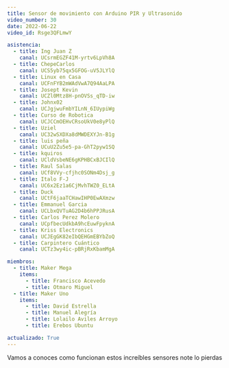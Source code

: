 ```yaml
---
title: Sensor de movimiento con Arduino PIR y Ultrasonido
video_number: 30
date: 2022-06-22
video_id: Rsge3QFLmwY

asistencia:
  - title: Ing Juan Z
    canal: UCsrmEGZF41M-yrtv6LpVh8A
  - title: ChepeCarlos
    canal: UCS5yb75qx5GFOG-uV5JLYlQ
  - title: Linux en Casa
    canal: UCFnFYB2mWAdVwA7Q94AaLPA
  - title: Josept Kevin
    canal: UCZl0Mtz8H-pnOVSs_qTD-iw
  - title: Johnx02
    canal: UCJgjwuFmbYILnN_6IUypiWg
  - title: Curso de Robotica
    canal: UCJCCmOEHvCRsoUkV0e8yPlQ
  - title: Uziel
    canal: UC32wSXDXa8dMWDEXYJn-B1g
  - title: luis peña
    canal: UCuU2Zu5e5-pa-GhT2pyw1SQ
  - title: kquiros
    canal: UCldVsbeNE6gKPHBCxBJCIlQ
  - title: Raul Salas
    canal: UCf8VVy-cfjhc0SONm4Dsj_g
  - title: Italo F-J
    canal: UC6x2Ez1a6CjMvhTWZ0_ELtA
  - title: Duck
    canal: UCtF6jaaTCHawIHP0EwAXmzw
  - title: Emmanuel Garcia
    canal: UCLbxQVTuAG2D4b6hPPJRusA
  - title: Carlos Perez Molero
    canal: UCpfbecUdkbA9hcEuwFpyknA
  - title: Kriss Electronics
    canal: UCJEgGK82eIbQEHGmEBYbZoQ
  - title: Carpintero Cuántico
    canal: UCTz3wy4ic-pBRjRxKbamMgA

miembros:
  - title: Maker Mega
    items:
      - title: Francisco Acevedo
      - title: Otmaro Miguel
  - title: Maker Uno
    items:
      - title: David Estrella
      - title: Manuel Alegría
      - title: Lolailo Aviles Arroyo
      - title: Erebos Ubuntu

actualizado: True
---
```


Vamos a conoces como funcionan estos increíbles sensores note lo pierdas

